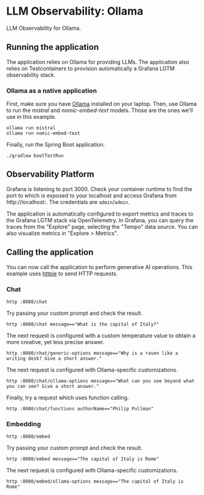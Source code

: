# LLM Observability: Ollama

LLM Observability for Ollama.

## Running the application

The application relies on Ollama for providing LLMs. The application also relies on Testcontainers to provision automatically
a Grafana LGTM observability stack.

### Ollama as a native application

First, make sure you have [Ollama](https://ollama.ai) installed on your laptop.
Then, use Ollama to run the _mistral_ and _nomic-embed-text_ models. Those are the ones we'll use in this example.

```shell
ollama run mistral
ollama run nomic-embed-text
```

Finally, run the Spring Boot application.

```shell
./gradlew bootTestRun
```

## Observability Platform

Grafana is listening to port 3000. Check your container runtime to find the port to which is exposed to your localhost
and access Grafana from http://localhost:<port>. The credentials are `admin`/`admin`.

The application is automatically configured to export metrics and traces to the Grafana LGTM stack via OpenTelemetry.
In Grafana, you can query the traces from the "Explore" page, selecting the "Tempo" data source. You can also visualize metrics in "Explore > Metrics".

## Calling the application

You can now call the application to perform generative AI operations.
This example uses [httpie](https://httpie.io) to send HTTP requests.

### Chat

```shell
http :8080/chat
```

Try passing your custom prompt and check the result.

```shell
http :8080/chat message=="What is the capital of Italy?"
```

The next request is configured with a custom temperature value to obtain a more creative, yet less precise answer.

```shell
http :8080/chat/generic-options message=="Why is a raven like a writing desk? Give a short answer."
```

The next request is configured with Ollama-specific customizations.

```shell
http :8080/chat/ollama-options message=="What can you see beyond what you can see? Give a short answer."
```

Finally, try a request which uses function calling.

```shell
http :8080/chat/functions authorName=="Philip Pullman"
```

### Embedding

```shell
http :8080/embed
```

Try passing your custom prompt and check the result.

```shell
http :8080/embed message=="The capital of Italy is Rome"
```

The next request is configured with Ollama-specific customizations.

```shell
http :8080/embed/ollama-options message=="The capital of Italy is Rome"
```
